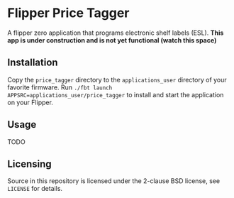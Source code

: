 # Flipper Price Tagger
A flipper zero application that programs electronic shelf labels (ESL).
**This app is under construction and is not yet functional (watch this space)**


## Installation
Copy the `price_tagger` directory to the `applications_user` directory of your
favorite firmware. Run `./fbt launch APPSRC=applications_user/price_tagger` to
install and start the application on your Flipper.


## Usage
TODO


## Licensing
Source in this repository is licensed under the 2-clause BSD license, see
`LICENSE` for details.
